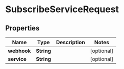 

# SubscribeServiceRequest


## Properties

| Name | Type | Description | Notes |
|------------ | ------------- | ------------- | -------------|
|**webhook** | **String** |  |  [optional] |
|**service** | **String** |  |  [optional] |




